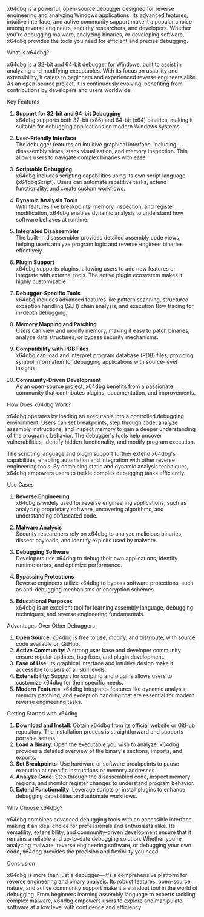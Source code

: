 x64dbg is a powerful, open-source debugger designed for reverse engineering and analyzing Windows applications. Its advanced features, intuitive interface, and active community support make it a popular choice among reverse engineers, security researchers, and developers. Whether you're debugging malware, analyzing binaries, or developing software, x64dbg provides the tools you need for efficient and precise debugging.

What is x64dbg?

x64dbg is a 32-bit and 64-bit debugger for Windows, built to assist in analyzing and modifying executables. With its focus on usability and extensibility, it caters to beginners and experienced reverse engineers alike. As an open-source project, it is continuously evolving, benefiting from contributions by developers and users worldwide.

Key Features

1. **Support for 32-bit and 64-bit Debugging**  
   x64dbg supports both 32-bit (x86) and 64-bit (x64) binaries, making it suitable for debugging applications on modern Windows systems.

2. **User-Friendly Interface**  
   The debugger features an intuitive graphical interface, including disassembly views, stack visualization, and memory inspection. This allows users to navigate complex binaries with ease.

3. **Scriptable Debugging**  
   x64dbg includes scripting capabilities using its own script language (x64dbgScript). Users can automate repetitive tasks, extend functionality, and create custom workflows.

4. **Dynamic Analysis Tools**  
   With features like breakpoints, memory inspection, and register modification, x64dbg enables dynamic analysis to understand how software behaves at runtime.

5. **Integrated Disassembler**  
   The built-in disassembler provides detailed assembly code views, helping users analyze program logic and reverse engineer binaries effectively.

6. **Plugin Support**  
   x64dbg supports plugins, allowing users to add new features or integrate with external tools. The active plugin ecosystem makes it highly customizable.

7. **Debugger-Specific Tools**  
   x64dbg includes advanced features like pattern scanning, structured exception handling (SEH) chain analysis, and execution flow tracing for in-depth debugging.

8. **Memory Mapping and Patching**  
   Users can view and modify memory, making it easy to patch binaries, analyze data structures, or bypass security mechanisms.

9. **Compatibility with PDB Files**  
   x64dbg can load and interpret program database (PDB) files, providing symbol information for debugging applications with source-level insights.

10. **Community-Driven Development**  
    As an open-source project, x64dbg benefits from a passionate community that contributes plugins, documentation, and improvements.

How Does x64dbg Work?

x64dbg operates by loading an executable into a controlled debugging environment. Users can set breakpoints, step through code, analyze assembly instructions, and inspect memory to gain a deeper understanding of the program's behavior. The debugger's tools help uncover vulnerabilities, identify hidden functionality, and modify program execution.

The scripting language and plugin support further extend x64dbg's capabilities, enabling automation and integration with other reverse engineering tools. By combining static and dynamic analysis techniques, x64dbg empowers users to tackle complex debugging tasks efficiently.

Use Cases

1. **Reverse Engineering**  
   x64dbg is widely used for reverse engineering applications, such as analyzing proprietary software, uncovering algorithms, and understanding obfuscated code.

2. **Malware Analysis**  
   Security researchers rely on x64dbg to analyze malicious binaries, dissect payloads, and identify exploits used by malware.

3. **Debugging Software**  
   Developers use x64dbg to debug their own applications, identify runtime errors, and optimize performance.

4. **Bypassing Protections**  
   Reverse engineers utilize x64dbg to bypass software protections, such as anti-debugging mechanisms or encryption schemes.

5. **Educational Purposes**  
   x64dbg is an excellent tool for learning assembly language, debugging techniques, and reverse engineering fundamentals.

Advantages Over Other Debuggers

1. **Open Source**: x64dbg is free to use, modify, and distribute, with source code available on GitHub.  
2. **Active Community**: A strong user base and developer community ensure regular updates, bug fixes, and plugin development.  
3. **Ease of Use**: Its graphical interface and intuitive design make it accessible to users of all skill levels.  
4. **Extensibility**: Support for scripting and plugins allows users to customize x64dbg for their specific needs.  
5. **Modern Features**: x64dbg integrates features like dynamic analysis, memory patching, and exception handling that are essential for modern reverse engineering tasks.

Getting Started with x64dbg

1. **Download and Install**: Obtain x64dbg from its official website or GitHub repository. The installation process is straightforward and supports portable setups.  
2. **Load a Binary**: Open the executable you wish to analyze. x64dbg provides a detailed overview of the binary's sections, imports, and exports.  
3. **Set Breakpoints**: Use hardware or software breakpoints to pause execution at specific instructions or memory addresses.  
4. **Analyze Code**: Step through the disassembled code, inspect memory regions, and monitor register changes to understand program behavior.  
5. **Extend Functionality**: Leverage scripts or install plugins to enhance debugging capabilities and automate workflows.

Why Choose x64dbg?

x64dbg combines advanced debugging tools with an accessible interface, making it an ideal choice for professionals and enthusiasts alike. Its versatility, extensibility, and community-driven development ensure that it remains a reliable and up-to-date debugging solution. Whether you're analyzing malware, reverse engineering software, or debugging your own code, x64dbg provides the precision and flexibility you need.

Conclusion

x64dbg is more than just a debugger—it's a comprehensive platform for reverse engineering and binary analysis. Its robust features, open-source nature, and active community support make it a standout tool in the world of debugging. From beginners learning assembly language to experts tackling complex malware, x64dbg empowers users to explore and manipulate software at a low level with confidence and efficiency.
